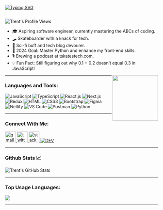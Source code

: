 [![Typing SVG](https://readme-typing-svg.demolab.com?font=Expletus+Sans&size=21&pause=1000&color=FF9111&background=40FFFA00&center=true&random=false&width=435&lines=Howdy.!+I'm+Trent+Henderson+%F0%9F%A7%99%F0%9F%8F%BC%E2%80%8D%E2%99%82%EF%B8%8F;Welcome+to+my+profile.+I'm+new+here+%F0%9F%86%95%E2%9C%94%EF%B8%8F;https%3A%2F%2Fwww.tskatestech.com%2F+%F0%9F%95%B8%EF%B8%8F;Why+don't+eggs+tell+jokes.%3F+%F0%9F%A5%9A;They+might+crack+up!+%F0%9F%90%A3%F0%9F%98%9B)](https://git.io/typing-svg)

<h2 align="left"></h2>

![Trent's Profile Views](https://komarev.com/ghpvc/?username=tredudat&color=orange)

- 🎓 Aspiring software engineer, currently mastering the ABCs of coding.
- 🛹 Skateboarder with a knack for tech.
- 📘 Sci-fi buff and tech blog devourer.
- 🎯 2024 Goal: Master Python and enhance my front-end skills.
- 🎙️ Brewing a podcast at tskatestech.com.
- 💡 Fun Fact: Still figuring out why 0.1 + 0.2 doesn’t equal 0.3 in JavaScript!

<img align="right" height="150" src="https://media.giphy.com/media/v1.Y2lkPTc5MGI3NjExNm5tb21kdmlxcjgxZWVxZjJ3ZzRkcXE4am45MDhwcXFmOXBqam1ueSZlcD12MV9pbnRlcm5hbF9naWZfYnlfaWQmY3Q9Zw/d3YIbnTjjxiOCQnK/giphy.gif"  />

---

### Languages and Tools:

![JavaScript](https://img.shields.io/badge/JavaScript-F7DF1E?style=flat-square&logo=javascript&logoColor=black)
![TypeScript](https://img.shields.io/badge/TypeScript-007ACC?style=flat-square&logo=typescript&logoColor=white)
![React.js](https://img.shields.io/badge/React.js-0081CB?style=flat-square&logo=react&logoColor=61DAFB)
![Next.js](https://img.shields.io/badge/Next.js-f7f7f7?style=flat-square&logo=Next.js&logoColor=000000)
![Redux](https://img.shields.io/badge/Redux-black?style=flat-square&logo=Redux&logoColor=764ABC)
![HTML](https://img.shields.io/badge/HTML5-E34F26?style=flat-square&logo=html5&logoColor=white)
![CSS3](https://img.shields.io/badge/CSS3-1572B6?style=flat-square&logo=css3&logoColor=white)
![Bootstrap](https://img.shields.io/badge/Bootstrap-563D7C?style=flat-square&logo=bootstrap&logoColor=white)
![Figma](https://img.shields.io/badge/Figma-f7f7f7?style=flat-square&logo=Figma&logoColor=F24E1E)
![Netlify](https://img.shields.io/badge/Netlify-00C7B7?style=flat-square&logo=netlify&logoColor=white)
![VS Code](https://img.shields.io/badge/VS_Code-007ACC?style=flat-square&logo=visual-studio-code&logoColor=white)
![Postman](https://img.shields.io/badge/Postman-f7f7f7?style=flat-square&logo=Postman&logoColor=FF6C37)
![Python](https://img.shields.io/badge/Python-3776AB?style=flat-square&logo=python&logoColor=white)

---

### Connect With Me:

<div align="left">
  <a href="trent@tskatestech.com" target="_blank">
    <img src="https://img.shields.io/static/v1?message=Gmail&logo=gmail&label=&color=D14836&logoColor=white&labelColor=&style=for-the-badge" height="35" alt="gmail logo"  />
  </a>
  <a href="https://twitter.com/Trenton_Isiah99" target="_blank">
    <img src="https://img.shields.io/static/v1?message=Twitter&logo=twitter&label=&color=1DA1F2&logoColor=white&labelColor=&style=for-the-badge" height="35" alt="twitter logo"  />
  </a>
  <a href="https://stackoverflow.com/users/21747984/stoked-dobby" target="_blank">
    <img src="https://img.shields.io/static/v1?message=Stackoverflow&logo=stackoverflow&label=&color=FE7A16&logoColor=white&labelColor=&style=for-the-badge" height="35" alt="stackoverflow logo"  />
  </a>
  <a href='https://dev.to/tredudat' target="_blank"><img alt='DEV' src='https://img.shields.io/badge/DEV-100000?style=for-the-badge&logo=DEV&logoColor=white&labelColor=black&color=black'/></a>
</div>

---

### Github Stats 📈

![Trent's GitHub Stats](https://github-readme-stats.vercel.app/api?username=Tredudat&show_icons=true&theme=gruvbox)

<!-- ![GitHub Streak](https://streak-stats.demolab.com?user=Tredudat&theme=gruvbox&border_radius=4.5) -->

---

### Top Usage Languages:

<img align="center" src="https://github-readme-stats.vercel.app/api/top-langs/?username=Tredudat&layout=compact&theme=gruvbox&hide_border=true&&langs_count=8" />

---





